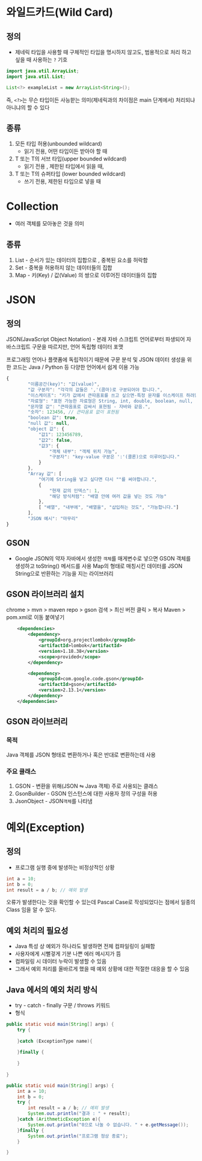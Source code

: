 # 와일드카드(Wild Card)

## 정의
- 제네릭 타입을 사용할 때 구체적인 타입을 명시하지 않고도, 범용적으로 처리
    하고 싶을 때 사용하는 `?` 기호

```java
import java.util.ArrayList;
import java.util.List;

List<?> exampleList = new ArrayList<String>();
```

즉, `<?>`는 무슨 타입이든 사능핟는 의미(제네릭과의 차이점은 main 단계에서)
처리되냐 아니냐의 할 수 있다

## 종류
1. 모든 타입 허용(unbounded wildcard)
   - 읽기 전용, 어떤 타입이든 받아야 할 때
2. T 또는 T의 서브 타입(upper bounded wildcard)
   - 읽기 전용 , 제한된 타입에서 읽을 때,
3. T 또는 T의 슈퍼타입 (lower bounded wildcard)
   - 쓰기 전용, 제한된 타입으로 넣을 때


# Collection
-  여러 객체를 모아놓은 것을 의미
## 종류
1. List - 순서가 있는 데이터의 집합으로 , 중복된 요소를 허락함
2. Set - 중복을 허용하지 않는 데이터들의 집합
3. Map - 키(Key) / 값(Value) 의 쌍으로 이루어진 데이터들의 집합

# JSON
## 정의
JSON(JavaScript Object Notation) - 본래 자바 스크립트 언어로부터 파생되어
자바스크립트 구문을 따르지만, 언어 독립형 데이터 포맷

프로그래밍 언어나 플랫폼에 독립적이기 
때문에 구문 분석 및 JSON 데이터 생성을 위한 코드는 Java / Python 등 다양한 언어에서 쉽게 이용 가능

```js
{
        "이름공간(key)": "값(value)",
        "값 구분자": "각각의 값들은 ','(콤마)로 구분되어야 합니다.",
        "이스케이프": "키가 값에서 큰따옴표를 쓰고 싶으면-특정 문자를 이스케이프 하려면- \" 처럼 문자 앞에 역슬래시를 붙입니다.",
        "자료형": "표현 가능한 자료형은 String, int, double, boolean, null, object, array 6개 입니다.",
        "문자열 값": "큰따옴표로 감싸서 표현됨 - 자바와 같음.",
        "숫자": 123456, // 큰따옴표 없이 표현됨
        "boolean 값": true,
        "null 값": null,
        "object 값": {
            "값1": 123456789,
            "값2": false,
            "값3": {
                "객체 내부": "객체 위치 가능",
                "구분자": "key-value 구분은 ':'(콜론)으로 이루어집니다."
            }
        },
        "Array 값": [
            "여기에 String을 넣고 싶다면 다시 ""를 써야합니다.",
            {
                "현재 값의 인덱스": 1,
                "해당 방식처럼": "배열 안에 여러 값을 넣는 것도 가능"
            },
            [ "배열", "내부에", "배열을", "삽입하는 것도", "가능합니다."]
        ],
        "JSON 예시": "마무리"
}
```

## GSON
- Google JSON의 약자 자바에서 생성한 `객체`를 매게변수로 넣으면 GSON 객체를 생성하고
  toString() 메서드를 사용 Map의 형태로 매칭시킨 데이터를 JSON String으로 반환하는 기능을 지는 라이브러리
## GSON 라이브러리 설치
chrome > mvn > maven repo > gson 검색 > 최신 버전 클릭 > 복사 Maven  > pom.xml로 이동 붙여넣기

```xml
    <dependencies>
        <dependency>
            <groupId>org.projectlombok</groupId>
            <artifactId>lombok</artifactId>
            <version>1.18.38</version>
            <scope>provided</scope>
        </dependency>

        <dependency>
            <groupId>com.google.code.gson</groupId>
            <artifactId>gson</artifactId>
            <version>2.13.1</version>
        </dependency>
    </dependencies>
```

## GSON 라이브러리
### 목적
Java 객체를 JSON 형태로 변환하거나 혹은 반대로 변환하는데 사용
### 주요 클래스
1. GSON - 변환을 위해(JSON ⇋ Java 객체) 주로 사용되는 클래스
2. GsonBuilder - GSON 인스턴스에 대한 사용자 정의 구성을 허용 
3. JsonObject - JSON`객체`를 나타냄

# 예외(Exception)
## 정의
- 프로그램 실행 중에 발생하는 비정상적인 상황
```java
int a = 10;
int b = 0;
int result = a / b; // 예외 발생
```
오류가 발생한다는 것을 확인할 수 있는데 Pascal Case로 작성되었다는 점에서 일종의 Class 임을 알 수 있다.

## 예외 처리의 필요성
- Java 특성 상 예외가 하나라도 발생하면 전체 컴파일링이 실패함
- 사용자에게 시뻘겋게 기분 나쁜 에러 메시지가 뜸
- 컴파일링 시 데이터 누락이 발생할 수 있음
- 그래서 예외 처리를 올바르게 했을 때 예외 상황에 대한 적절한 대응을 할 수 있음

## Java 에서의 예외 처리 방식
- try - catch - finally 구문 / throws 키워드
- 형식
```java
public static void main(String[] args) {
    try {
        
    }catch (ExceptionType name){
        
    }finally {
        
    }
    
}

public static void main(String[] args) {
    int a = 10;
    int b = 0;
    try {
        int result = a / b; // 예외 발생
        System.out.println("결과 : " + result);
    }catch (ArithmeticException e){
        System.out.println("0으로 나눌 수 없습니다. " + e.getMessage());
    }finally {
        System.out.println("프로그램 정상 종료");
    }

}
```